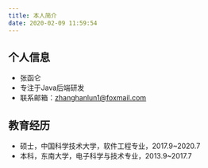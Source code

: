 ```yaml
---
title: 本人简介
date: 2020-02-09 11:59:54
---
```


## 个人信息
- 张函仑
- 专注于Java后端研发
- 联系邮箱：zhanghanlun1@foxmail.com

## 教育经历
- 硕士，中国科学技术大学，软件工程专业，2017.9~2020.7
- 本科，东南大学，电子科学与技术专业，2013.9~2017.7